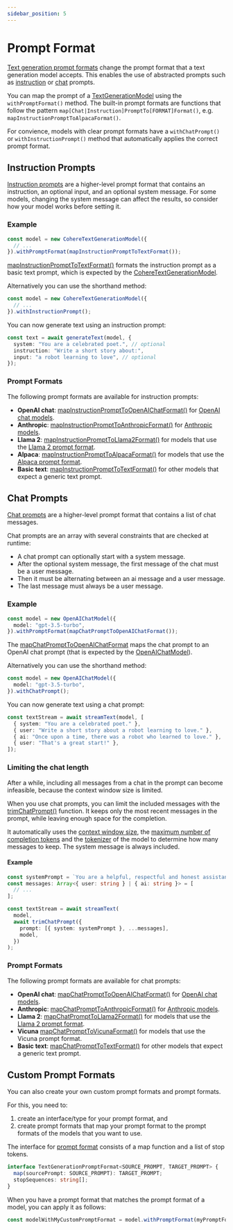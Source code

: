 ```yaml
---
sidebar_position: 5
---
```


# Prompt Format

[Text generation prompt formats](/api/interfaces/TextGenerationPromptFormat) change the prompt format that a text generation model accepts.
This enables the use of abstracted prompts such as [instruction](/api/modules#instructionprompt) or [chat](/api/modules#chatprompt) prompts.

You can map the prompt of a [TextGenerationModel](/api/interfaces/TextGenerationModel) using the `withPromptFormat()` method. The built-in prompt formats are functions that follow the pattern `map[Chat|Instruction]PromptTo[FORMAT]Format()`, e.g. `mapInstructionPromptToAlpacaFormat()`.

For convience, models with clear prompt formats have a `withChatPrompt()` or `withInstructionPrompt()` method that automatically applies the correct prompt format.

## Instruction Prompts

[Instruction prompts](/api/modules#instructionprompt) are a higher-level prompt format that contains an instruction, an optional input, and an optional system message. For some models, changing the system message can affect the results, so consider how your model works before setting it.

### Example

```ts
const model = new CohereTextGenerationModel({
  // ...
}).withPromptFormat(mapInstructionPromptToTextFormat());
```

[mapInstructionPromptToTextFormat()](/api/modules#mapinstructionprompttotextformat) formats the instruction prompt as a basic text prompt, which is expected by the [CohereTextGenerationModel](/api/classes/CohereTextGenerationModel).

Alternatively you can use the shorthand method:

```ts
const model = new CohereTextGenerationModel({
  // ...
}).withInstructionPrompt();
```

You can now generate text using an instruction prompt:

```ts
const text = await generateText(model, {
  system: "You are a celebrated poet.", // optional
  instruction: "Write a short story about:",
  input: "a robot learning to love", // optional
});
```

### Prompt Formats

The following prompt formats are available for instruction prompts:

- **OpenAI chat**: [mapInstructionPromptToOpenAIChatFormat()](/api/modules#mapinstructionprompttoopenaichatformat)
  for [OpenAI chat models](/api/classes/OpenAIChatModel).
- **Anthropic**: [mapInstructionPromptToAnthropicFormat()](/api/modules#mapinstructionprompttoanthropicformat)
  for [Anthropic models](/api/classes/AnthropicTextGenerationModel).
- **Llama 2**: [mapInstructionPromptToLlama2Format()](/api/modules#mapinstructionprompttollama2format)
  for models that use the [Llama 2 prompt format](https://www.philschmid.de/llama-2#how-to-prompt-llama-2-chat).
- **Alpaca**: [mapInstructionPromptToAlpacaFormat()](/api/modules#mapinstructionprompttoalpacaformat)
  for models that use the [Alpaca prompt format](https://github.com/tatsu-lab/stanford_alpaca#data-release).
- **Basic text**: [mapInstructionPromptToTextFormat()](/api/modules#mapinstructionprompttotextformat)
  for other models that expect a generic text prompt.

## Chat Prompts

[Chat prompts](/api/modules#chatprompt) are a higher-level prompt format that contains a list of chat messages.

Chat prompts are an array with several constraints that are checked at runtime:

- A chat prompt can optionally start with a system message.
- After the optional system message, the first message of the chat must be a user message.
- Then it must be alternating between an ai message and a user message.
- The last message must always be a user message.

### Example

```ts
const model = new OpenAIChatModel({
  model: "gpt-3.5-turbo",
}).withPromptFormat(mapChatPromptToOpenAIChatFormat());
```

The [mapChatPromptToOpenAIChatFormat](/api/modules#mapchatprompttoopenaichatformat) maps the chat prompt to an OpenAI chat prompt (that is expected by the [OpenAIChatModel](/api/classes/OpenAIChatModel)).

Alternatively you can use the shorthand method:

```ts
const model = new OpenAIChatModel({
  model: "gpt-3.5-turbo",
}).withChatPrompt();
```

You can now generate text using a chat prompt:

```ts
const textStream = await streamText(model, [
  { system: "You are a celebrated poet." },
  { user: "Write a short story about a robot learning to love." },
  { ai: "Once upon a time, there was a robot who learned to love." },
  { user: "That's a great start!" },
]);
```

### Limiting the chat length

After a while, including all messages from a chat in the prompt can become infeasible, because the context window size is limited.

When you use chat prompts, you can limit the included messages with the [trimChatPrompt()](/api/modules#trimchatprompt) function.
It keeps only the most recent messages in the prompt, while leaving enough space for the completion.

It automatically uses the [context window size](/api/interfaces/TextGenerationModel#contextwindowsize), the [maximum number of completion tokens](/api/interfaces/TextGenerationModel#maxcompletiontokens) and the [tokenizer](/api/interfaces/TextGenerationModel#tokenizer) of the model to determine how many messages to keep. The system message is always included.

#### Example

```ts
const systemPrompt = `You are a helpful, respectful and honest assistant.`;
const messages: Array<{ user: string } | { ai: string }> = [
  // ...
];

const textStream = await streamText(
  model,
  await trimChatPrompt({
    prompt: [{ system: systemPrompt }, ...messages],
    model,
  })
);
```

### Prompt Formats

The following prompt formats are available for chat prompts:

- **OpenAI chat**: [mapChatPromptToOpenAIChatFormat()](/api/modules#mapchatprompttoopenaichatformat)
  for [OpenAI chat models](/api/classes/OpenAIChatModel).
- **Anthropic**: [mapChatPromptToAnthropicFormat()](/api/modules#mapchatprompttoanthropicformat)
  for [Anthropic models](/api/classes/AnthropicTextGenerationModel).
- **Llama 2**: [mapChatPromptToLlama2Format()](/api/modules#mapchatprompttollama2format)
  for models that use the [Llama 2 prompt format](https://www.philschmid.de/llama-2#how-to-prompt-llama-2-chat).
- **Vicuna** [mapChatPromptToVicunaFormat()](/api/modules#mapchatprompttovicunaformat)
  for models that use the Vicuna prompt format.
- **Basic text**: [mapChatPromptToTextFormat()](/api/modules#mapchatprompttotextformat)
  for other models that expect a generic text prompt.

## Custom Prompt Formats

You can also create your own custom prompt formats and prompt formats.

For this, you need to:

1. create an interface/type for your prompt format, and
2. create prompt formats that map your prompt format to the prompt formats of the models that you want to use.

The interface for [prompt format](/api/interfaces/TextGenerationPromptFormat) consists of a map function
and a list of stop tokens.

```ts
interface TextGenerationPromptFormat<SOURCE_PROMPT, TARGET_PROMPT> {
  map(sourcePrompt: SOURCE_PROMPT): TARGET_PROMPT;
  stopSequences: string[];
}
```

When you have a prompt format that matches the prompt format of a model, you can apply it as follows:

```ts
const modelWithMyCustomPromptFormat = model.withPromptFormat(myPromptFormat);
```
